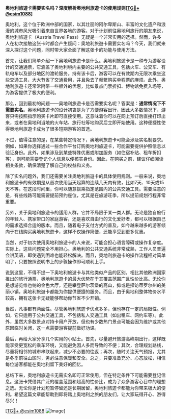 **奥地利旅遊卡需要实名吗？深度解析奥地利旅遊卡的使用规则[[TG💪+ @esim1088](https://t.me/s/esim1088)]**

奥地利，这个位于欧洲中部的国家，以其壮丽的阿尔卑斯山、丰富的文化遗产和浪漫的城市风光吸引着来自世界各地的游客。对于计划前往奥地利旅行的朋友来说，奥地利旅遊卡（Austria Travel Pass）无疑是一个非常实用的选择。然而，许多人在初次接触这张卡时都会产生疑问：奥地利旅遊卡需要实名吗？今天，我们就来深入探讨这个问题，同时带大家全面了解这张卡的功能与使用方法。

首先，让我们简单介绍一下奥地利旅遊卡是什么。奥地利旅遊卡是一种专为游客设计的交通通票，它涵盖了奥地利境内主要的公共交通工具，包括火车、公交车、有轨电车以及部分地区的渡轮服务。持有该卡后，游客可以在有效期内无限次乘坐这些交通工具，大大节省了交通费用，并且免去了频繁购买单程票的麻烦。此外，奥地利旅遊卡还常常附带一些额外的优惠，比如景点门票折扣、博物馆免费入场等，为游客提供了极大的便利。

那么，回到最初的问题——奥地利旅遊卡是否需要实名呢？答案是：**通常情况下不需要实名**。奥地利旅遊卡的设计初衷是为了方便游客出行，因此大多数情况下，游客只需按照指示购买卡片即可直接使用。这意味着你可以在网上预订后直接打印出来，或者在奥地利当地的火车站、旅行社等地购买后立即开始使用。这种便捷性使得奥地利旅遊卡成为了很多短期游客的首选。

不过，值得注意的是，在某些特定情况下，奥地利旅遊卡可能会涉及实名制要求。例如，如果你选择通过一些合作平台订购奥地利旅遊卡，可能需要提供护照信息以验证身份。此外，如果涉及到某些特殊优惠或附加服务（如住宿补贴、租车折扣等），则可能需要登记个人信息以便核实身份。因此，在购买之前，建议仔细阅读相关条款，确保清楚了解自己的权益和义务。

除了实名问题外，我们还需要关注奥地利旅遊卡的具体使用规则。一般来说，奥地利旅遊卡的有效期是从首次使用当天起算的连续几天内有效，比如7天、10天或15天不等。在这段时间里，你可以随意搭乘指定范围内的公共交通工具。需要注意的是，有些线路可能需要提前预约座位，尤其是在旅游旺季，所以提前规划行程非常重要。

另外，关于奥地利旅遊卡的适用人群，它并不局限于某一类人群。无论是独自旅行的年轻人、携家带口的家庭游客，还是喜欢自由行的文化爱好者，都可以根据自己的需求选择合适的版本。而且，随着电子支付方式的普及，如今越来越多的游客倾向于在线购买奥地利旅遊卡，这样不仅操作简便，还能享受到更多优惠。

当然，对于初次使用奥地利旅遊卡的人来说，可能会担心语言障碍或操作复杂度。实际上，这些问题完全不用担心。奥地利的公共交通系统非常成熟，工作人员普遍会讲英语，即使遇到困难也能轻松解决。而且，奥地利旅遊卡的操作流程相对简单明了，只要按照说明书上的步骤操作即可顺利上手。

说到这里，不得不提一下奥地利旅遊卡与其他类似产品的区别。相比其他欧洲国家推出的旅行通票，奥地利旅遊卡的最大优势在于其覆盖范围广且性价比高。无论你是想游览维也纳的金色大厅，还是攀登萨尔茨堡的高山，抑或是探访蒂罗尔州的美丽小镇，奥地利旅遊卡都能为你提供便捷的服务。而且，由于奥地利整体物价水平较高，拥有这张卡无疑能够帮助你节省不少开销。

当然，凡事都有两面性。尽管奥地利旅遊卡优点多多，但也存在一定的局限性。例如，它只适用于公共交通工具，不包括私人交通工具（如出租车、网约车等）。此外，虽然大多数景点对持卡用户开放，但也有少数热门景点可能会因为维护或其他原因临时关闭，这一点需要游客提前做好功课。

最后，再给大家分享几个实用的小贴士。首先，尽量避开旅游高峰期出行，这样既能享受更宽松的乘车环境，又能避免因人多而导致的不便；其次，合理规划路线，尽量将相邻的城市串联起来，减少不必要的往返；再次，随时关注天气预报，尤其是冬季前往山区时，务必注意保暖和安全。总之，只要准备充分、心态放松，相信每位游客都能在奥地利留下美好的回忆。

总结下来，奥地利旅遊卡无需实名即可正常使用，但在特定条件下可能需要登记信息。这张卡凭借其广泛的覆盖范围和超高的性价比，成为了众多游客心目中的理想之选。无论你是计划短暂停留还是长期居留，奥地利旅遊卡都能为你带来极大的便利。希望这篇文章能帮助到即将踏上奥地利之旅的朋友们，让大家玩得开心、游得尽兴！

[[TG💪+ @esim1088](https://t.me/s/esim1088) ![Image](https://i.postimg.cc/4NQfJmqS/Snipaste-2025-05-13-00-14-12.png)]
